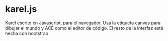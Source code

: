 karel.js
========

Karel escrito en Javascript, para el navegador. Usa la etiqueta canvas para dibujar el mundo y ACE como el editor de código. El resto de la interfaz está hecha con bootstrap